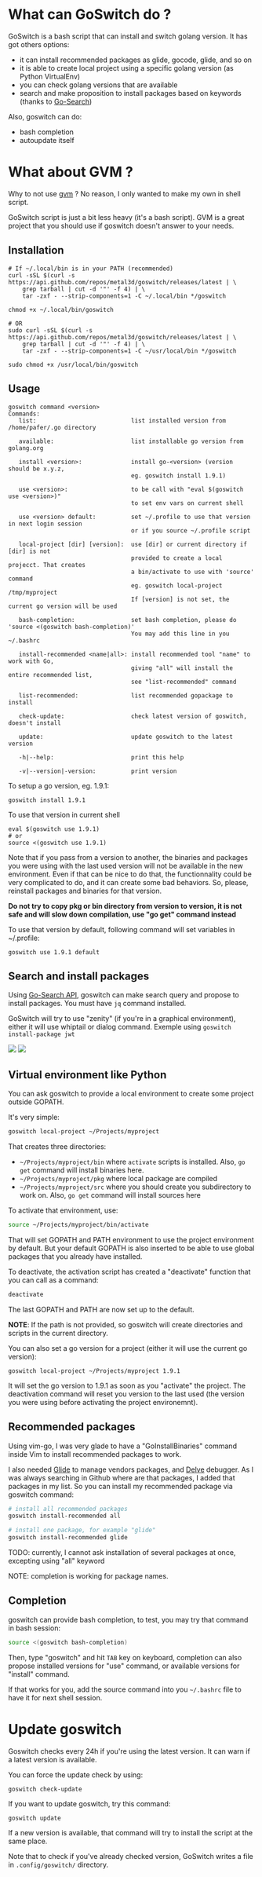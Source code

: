 # What can GoSwitch do ?

GoSwitch is a bash script that can install and switch golang version. It has got others options:

- it can install recommended packages as glide, gocode, glide, and so on
- it is able to create local project using a specific golang version (as Python VirtualEnv)
- you can check golang versions that are available
- search and make proposition to install packages based on keywords (thanks to [Go-Search](http://go-search.org))

Also, goswitch can do:

- bash completion
- autoupdate itself


# What about GVM ?

Why to not use [gvm](https://github.com/moovweb/gvm) ? No reason, I only wanted to make my own in shell script.

GoSwitch script is just a bit less heavy (it's a bash script). GVM is a great project that you should use if goswitch doesn't answer to your needs.

## Installation

```
# If ~/.local/bin is in your PATH (recommended)
curl -sSL $(curl -s https://api.github.com/repos/metal3d/goswitch/releases/latest | \
    grep tarball | cut -d '"' -f 4) | \
    tar -zxf - --strip-components=1 -C ~/.local/bin */goswitch

chmod +x ~/.local/bin/goswitch

# OR
sudo curl -sSL $(curl -s https://api.github.com/repos/metal3d/goswitch/releases/latest | \
    grep tarball | cut -d '"' -f 4) | \
    tar -zxf - --strip-components=1 -C ~/usr/local/bin */goswitch

sudo chmod +x /usr/local/bin/goswitch
```

## Usage

```
goswitch command <version>
Commands:
   list:                           list installed version from /home/pafer/.go directory

   available:                      list installable go version from golang.org

   install <version>:              install go-<version> (version should be x.y.z,
                                   eg. goswitch install 1.9.1)

   use <version>:                  to be call with "eval $(goswitch use <version>)"
                                   to set env vars on current shell

   use <version> default:          set ~/.profile to use that version in next login session
                                   or if you source ~/.profile script

   local-project [dir] [version]:  use [dir] or current directory if [dir] is not
                                   provided to create a local projecct. That creates
                                   a bin/activate to use with 'source' command
                                   eg. goswitch local-project /tmp/myproject
                                   If [version] is not set, the current go version will be used

   bash-completion:                set bash completion, please do 'source <(goswitch bash-completion)'
                                   You may add this line in you ~/.bashrc

   install-recommended <name|all>: install recommended tool "name" to work with Go,
                                   giving "all" will install the entire recommended list,
                                   see "list-recommended" command

   list-recommended:               list recommended gopackage to install

   check-update:                   check latest version of goswitch, doesn't install

   update:                         update goswitch to the latest version

   -h|--help:                      print this help

   -v|--version|-version:          print version
```


To setup a go version, eg. 1.9.1:

```
goswitch install 1.9.1
```

To use that version in current shell

```
eval $(goswitch use 1.9.1)
# or
source <(goswitch use 1.9.1)
```

Note that if you pass from a version to another, the binaries and packages you were using with the last used version will not be available in the new environment. Even if that can be nice to do that, the functionnality could be very complicated to do, and it can create some bad behaviors. So, please, reinstall packages and binaries for that version.

**Do not try to copy pkg or bin directory from version to version, it is not safe and will slow down compilation, use "go get" command instead**

To use that version by default, following command will set variables in ~/.profile:

```
goswitch use 1.9.1 default
```

## Search and install packages

Using [Go-Search API](http://go-search.org), goswitch can make search query and propose to install packages. You must have `jq` command installed.

GoSwitch will try to use "zenity" (if you're in a graphical environment), either it will use whiptail or dialog command. Exemple using `goswitch install-package jwt`

![](./images/zenity.png)
![](./images/dialog.png)

## Virtual environment like Python

You can ask goswitch to provide a local environment to create some project outside GOPATH.

It's very simple:

```bash
goswitch local-project ~/Projects/myproject
```

That creates three directories:

- `~/Projects/myproject/bin` where `activate` scripts is installed. Also, `go get` command will install binaries here.
- `~/Projects/myproject/pkg` where local package are compiled
- `~/Projects/myproject/src` where you should create you subdirectory to work on. Also, `go get` command will install sources here


To activate that environment, use:

```bash
source ~/Projects/myproject/bin/activate
```

That will set GOPATH and PATH environment to use the project environment by default. But your default GOPATH is also inserted to be able to use global packages that you already have installed.

To deactivate, the activation script has created a "deactivate" function that you can call as a command:

```bash
deactivate
```

The last GOPATH and PATH are now set up to the default.

**NOTE**: If the path is not provided, so goswitch will create directories and scripts in the current directory.


You can also set a go version for a project (either it will use the current go version):

```
goswitch local-project ~/Projects/myproject 1.9.1
```

It will set the go version to 1.9.1 as soon as you "activate" the project. The deactivation command will reset you version to the last used (the version you were using before activating the project environemnt).


## Recommended packages

Using vim-go, I was very glade to have a "GoInstallBinaries" command inside Vim to install recommended packages to work.

I also needed [Glide](https://github.com/Masterminds/glide) to manage vendors packages, and [Delve](https://github.com/derekparker/delve) debugger. As I was always searching in Github where are that packages, I added that packages in my list. So you can install my recommended package via goswitch command:

```bash
# install all recommended packages
goswitch install-recommended all

# install one package, for example "glide"
goswitch install-recommended glide
```

TODO: currently, I cannot ask installation of several packages at once, excepting using "all" keyword

NOTE: completion is working for package names.

## Completion

goswitch can provide bash completion, to test, you may try that command in bash session:

```bash
source <(goswitch bash-completion)
```

Then, type "goswitch" and hit `TAB` key on keyboard, completion can also propose installed versions for "use" command, or available versions for "install" command.

If that works for you, add the source command into you `~/.bashrc` file to have it for next shell session.


# Update goswitch

Goswitch checks every 24h if you're using the latest version. It can warn if a latest version is available.

You can force the update check by using:

```
goswitch check-update
```

If you want to update goswitch, try this command:

```
goswitch update
```

If a new version is available, that command will try to install the script at the same place.

Note that to check if you've already checked version, GoSwitch writes a file in `.config/goswitch/` directory.
